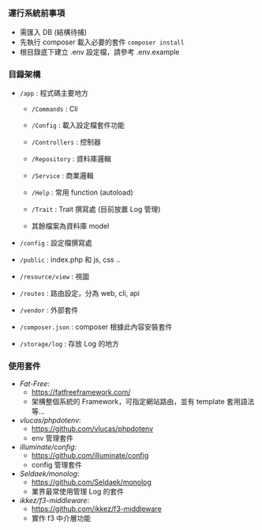 
## 

### 運行系統前事項
- 需匯入 DB (結構待捕)
- 先執行 composer 載入必要的套件 `composer install`
- 根目錄底下建立 .env 設定檔，請參考 .env.example 

### 目錄架構
- `/app` : 程式碼主要地方
   - `/Commands` : Cli
   - `/Config`   : 載入設定檔套件功能
   - `/Controllers` : 控制器
   - `/Repository` : 資料庫邏輯
   - `/Service` : 商業邏輯
   - `/Help` : 常用 function (autoload)
   - `/Trait` : Trait 撰寫處 (目前放置 Log 管理)
   
   - 其餘檔案為資料庫 model 
  
- `/config` : 設定檔撰寫處
- `/public` : index.php 和 js, css ..
- `/resource/view` : 視圖
- `/routes` : 路由設定，分為 web, cli, api
- `/vendor` : 外部套件
- `/composer.json` : composer 根據此內容安裝套件
- `/storage/log` : 存放 Log 的地方 

### 使用套件
- *Fat-Free*:
   - https://fatfreeframework.com/
   - 架構整個系統的 Framework，可指定網站路由，並有 template 套用語法等...
- *vlucas/phpdotenv*:
   - https://github.com/vlucas/phpdotenv
   - env 管理套件
- *illuminate/config*:
   - https://github.com/illuminate/config
   - config 管理套件
 - *Seldaek/monolog*:
   - https://github.com/Seldaek/monolog
   - 業界最常使用管理 Log 的套件
 - *ikkez/f3-middleware*:
   - https://github.com/ikkez/f3-middleware
   - 實作 f3 中介層功能
